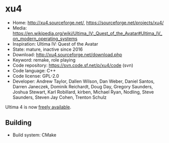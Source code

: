 # xu4

- Home: http://xu4.sourceforge.net/, https://sourceforge.net/projects/xu4/
- Media: https://en.wikipedia.org/wiki/Ultima_IV:_Quest_of_the_Avatar#Ultima_IV_on_modern_operating_systems
- Inspiration: Ultima IV: Quest of the Avatar
- State: mature, inactive since 2016
- Download: http://xu4.sourceforge.net/download.php
- Keyword: remake, role playing
- Code repository: https://svn.code.sf.net/p/xu4/code (svn)
- Code language: C++
- Code license: GPL-2.0
- Developer: Andrew Taylor, Dallen Wilson, Dan Weber, Daniel Santos, Darren Janeczek, Dominik Reichardt, Doug Day, Gregory Saunders, Joshua Stewart, Karl Robillard, kirben, Michael Ryan, Nodling, Steve Saunders, Steven Jay Cohen, Trenton Schulz

Ultima 4 is now [freely available](https://www.gog.com/game/ultima_4).

## Building

- Build system: CMake
